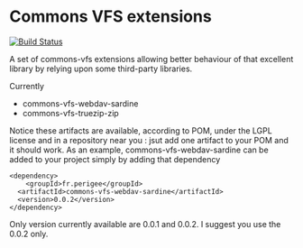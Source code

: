 Commons VFS extensions 
======================

[![Build Status](https://buildhive.cloudbees.com/job/Riduidel/job/commons-vfs-extensions/badge/icon)](https://buildhive.cloudbees.com/job/Riduidel/job/commons-vfs-extensions/)

A set of commons-vfs extensions allowing better behaviour of that excellent library by relying upon some third-party libraries.

Currently

* commons-vfs-webdav-sardine
* commons-vfs-truezip-zip

Notice these artifacts are available, according to POM, under the LGPL license and in a repository near you : jsut add one artifact to your POM and it should work. As an example, commons-vfs-webdav-sardine can be added to your project simply by adding that dependency

    <dependency>
	  	<groupId>fr.perigee</groupId>
  	  <artifactId>commons-vfs-webdav-sardine</artifactId>
  	  <version>0.0.2</version>
    </dependency>

Only version currently available are 0.0.1 and 0.0.2. I suggest you use the 0.0.2 only.
